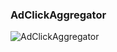 ### AdClickAggregator

![AdClickAggregator](https://github.com/codewonkamentor/SystemDesign/blob/main/AdClickAggregator/AdClickAggregatorDesign.png)

